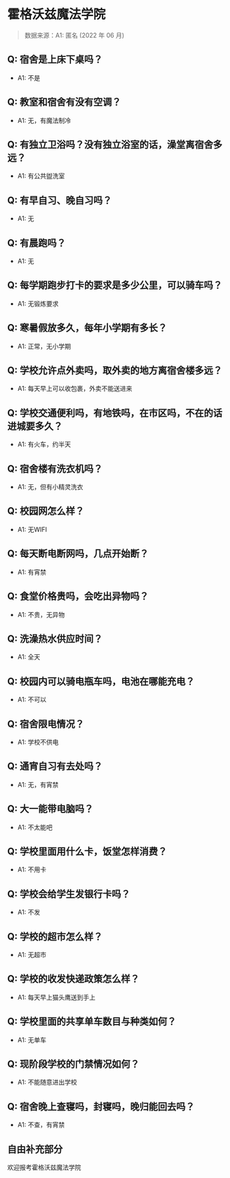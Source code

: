 # 霍格沃兹魔法学院

> 数据来源：A1: 匿名 (2022 年 06 月)

## Q: 宿舍是上床下桌吗？

- A1: 不是

## Q: 教室和宿舍有没有空调？

- A1: 无，有魔法制冷

## Q: 有独立卫浴吗？没有独立浴室的话，澡堂离宿舍多远？

- A1: 有公共盥洗室

## Q: 有早自习、晚自习吗？

- A1: 无

## Q: 有晨跑吗？

- A1: 无

## Q: 每学期跑步打卡的要求是多少公里，可以骑车吗？

- A1: 无锻炼要求

## Q: 寒暑假放多久，每年小学期有多长？

- A1: 正常，无小学期

## Q: 学校允许点外卖吗，取外卖的地方离宿舍楼多远？

- A1: 每天早上可以收包裹，外卖不能送进来

## Q: 学校交通便利吗，有地铁吗，在市区吗，不在的话进城要多久？

- A1: 有火车，约半天

## Q: 宿舍楼有洗衣机吗？

- A1: 无，但有小精灵洗衣

## Q: 校园网怎么样？

- A1: 无WIFI

## Q: 每天断电断网吗，几点开始断？

- A1: 有宵禁

## Q: 食堂价格贵吗，会吃出异物吗？

- A1: 不贵，无异物

## Q: 洗澡热水供应时间？

- A1: 全天

## Q: 校园内可以骑电瓶车吗，电池在哪能充电？

- A1: 不可以

## Q: 宿舍限电情况？

- A1: 学校不供电

## Q: 通宵自习有去处吗？

- A1: 无，有宵禁

## Q: 大一能带电脑吗？

- A1: 不太能吧

## Q: 学校里面用什么卡，饭堂怎样消费？

- A1: 不用卡

## Q: 学校会给学生发银行卡吗？

- A1: 不发

## Q: 学校的超市怎么样？

- A1: 无超市

## Q: 学校的收发快递政策怎么样？

- A1: 每天早上猫头鹰送到手上

## Q: 学校里面的共享单车数目与种类如何？

- A1: 无单车

## Q: 现阶段学校的门禁情况如何？

- A1: 不能随意进出学校

## Q: 宿舍晚上查寝吗，封寝吗，晚归能回去吗？

- A1: 不查，有宵禁

## 自由补充部分

欢迎报考霍格沃兹魔法学院
